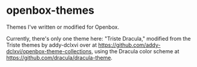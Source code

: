 # openbox-themes
Themes I've written or modified for Openbox.

Currently, there's only one theme here: "Triste Dracula," modified from the Triste themes by addy-dclxvi over at <https://github.com/addy-dclxvi/openbox-theme-collections>, using the Dracula color scheme at <https://github.com/dracula/dracula-theme>.
